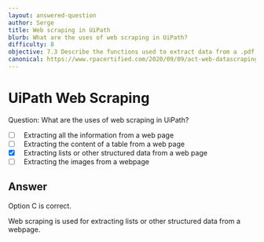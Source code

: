 ```yaml
---
layout: answered-question
author: Serge
title: Web scraping in UiPath
blurb: What are the uses of web scraping in UiPath?
difficulty: 8
objective: 7.3 Describe the functions used to extract data from a .pdf file; for example, using OCR
canonical: https://www.rpacertified.com/2020/09/09/act-web-datascraping.html
---
```


<h1>UiPath Web Scraping</h1>

Question:  What are the uses of web scraping in UiPath?

 - [ ] &nbsp;  Extracting all the information from a web page
 - [ ] &nbsp;  Extracting the content of a table from a web page
 - [X] &nbsp;  Extracting lists or other structured data from a web page
 - [ ] &nbsp;  Extracting the images from a webpage

## Answer

Option C is correct.

Web scraping is used for extracting lists or other structured data from a webpage.

